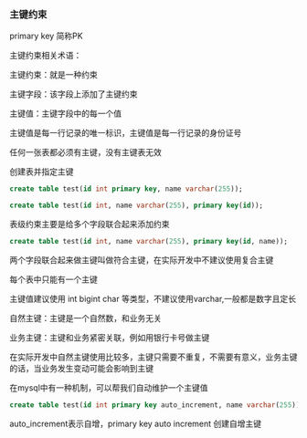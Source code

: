 ### 主键约束

primary key 简称PK

主键约束相关术语：

主键约束：就是一种约束

主键字段：该字段上添加了主键约束

主键值：主键字段中的每一个值

主键值是每一行记录的唯一标识，主键值是每一行记录的身份证号

任何一张表都必须有主键，没有主键表无效



创建表并指定主键

```sql
create table test(id int primary key, name varchar(255));
```

```sql
create table test(id int, name varchar(255), primary key(id));
```

表级约束主要是给多个字段联合起来添加约束

```sql
create table test(id int, name varchar(255), primary key(id, name));
```

两个字段联合起来做主键叫做符合主键，在实际开发中不建议使用复合主键



每个表中只能有一个主键

主键值建议使用 int  bigint  char 等类型，不建议使用varchar,一般都是数字且定长



自然主键：主键是一个自然数，和业务无关

业务主键：主键和业务紧密关联，例如用银行卡号做主键

在实际开发中自然主键使用比较多，主键只需要不重复，不需要有意义，业务主键的话，当业务发生变动可能会影响到主键

在mysql中有一种机制，可以帮我们自动维护一个主键值

```sql
create table test(id int primary key auto_increment, name varchar(255));
```

auto_increment表示自增，primary key auto increment 创建自增主键